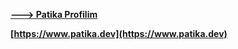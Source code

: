 **[ ---> Patika Profilim](https://app.patika.dev/ziyacaylangmailcom)**

**[https://www.patika.dev](https://www.patika.dev)**
